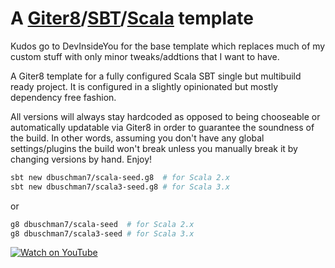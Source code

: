 # A [Giter8][g8]/[SBT][sbt]/[Scala][scala] template

Kudos go to DevInsideYou for the base template which replaces much of my custom stuff with only minor tweaks/addtions that I want to have.

A Giter8 template for a fully configured Scala SBT single but multibuild ready project. It is configured in a slightly opinionated but mostly dependency free fashion.

All versions will always stay hardcoded as opposed to being chooseable or automatically updatable via Giter8 in order to guarantee the soundness of the build. In other words, assuming you don't have any global settings/plugins the build won't break unless you manually break it by changing versions by hand. Enjoy!

```bash
sbt new dbuschman7/scala-seed.g8  # for Scala 2.x
sbt new dbuschman7/scala3-seed.g8 # for Scala 3.x
```

or

```bash
g8 dbuschman7/scala-seed  # for Scala 2.x
g8 dbuschman7/scala3-seed # for Scala 3.x
```

[![Watch on YouTube](resources/thumbnail_youtube.jpg)](https://www.youtube.com/watch?v=nD-p-cEKjHE "Watch on YouTube")

[g8]: http://www.foundweekends.org/giter8/
[sbt]: https://www.scala-sbt.org/
[scala]: https://www.scala-lang.org/
